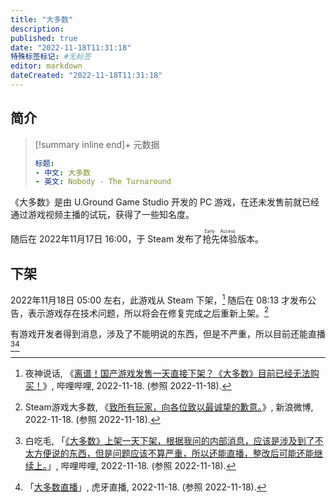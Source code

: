 ```yaml
---
title: "大多数"
description:
published: true
date: "2022-11-18T11:31:18"
特殊标签标记: #无标签
editor: markdown
dateCreated: "2022-11-18T11:31:18"
---
```


## 简介

> [!summary inline end]+ 元数据
>
> ```yaml
> 标题:
> - 中文: 大多数
> - 英文: Nobody - The Turnaround
> ```

《大多数》是由 U.Ground Game Studio 开发的 PC 游戏，在还未发售前就已经通过游戏视频主播的试玩，获得了一些知名度。

随后在 2022年11月17日 16:00，于 Steam 发布了<ruby>抢先体验<rp>(</rp><rt>Early Access</rt><rp>)</rp></ruby>版本。

## 下架

2022年11月18日 05:00 左右，此游戏从 Steam 下架，[^OfE3G] 随后在 08:13 才发布公告，表示游戏存在技术问题，所以将会在修复完成之后重新上架。[^OPjZt]

[^OfE3G]: 夜神说话, 《[离谱！国产游戏发售一天直接下架？《大多数》目前已经无法购买！](https://archive.ph/OfE3G "https://www.bilibili.com/video/BV1oP4y1y7Ry/")》, 哔哩哔哩, 2022-11-18. (参照 2022-11-18).

[^OPjZt]: Steam游戏大多数, 《[致所有玩家，向各位致以最诚挚的歉意。](https://archive.is/OPjZt "https://weibo.com/7344009603/MfyjvncPe")》, 新浪微博, 2022-11-18. (参照 2022-11-18).

有游戏开发者得到消息，涉及了不能明说的东西，但是不严重，所以目前还能直播[^5lETQ][^7453]

[^5lETQ]: 白吃毛, 「[《大多数》上架一天下架，根据我问的内部消息，应该是涉及到了不太方便说的东西，但是问题应该不算严重，所以还能直播，整改后可能还能继续上。](https://archive.is/5lETQ "https://t.bilibili.com/729724190831149059")」, 哔哩哔哩, 2022-11-18. (参照 2022-11-18).

[^7453]: 「[大多数直播](https://web.archive.org/web/20221118070839/https://www.huya.com/g/7453)」, 虎牙直播, 2022-11-18. (参照 2022-11-18).
